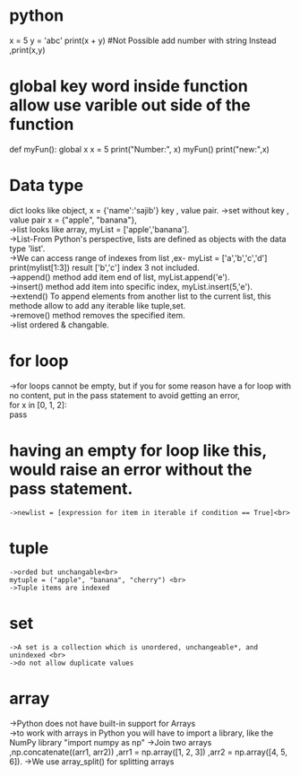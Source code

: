 # python
x = 5
y = 'abc'
print(x + y)
#Not Possible add number with string Instead ,print(x,y)

# global key word inside function allow use varible out side of the function
  def myFun():
    global x
    x = 5
    print("Number:", x)
myFun()
print("new:",x) 
# Data type
  dict looks like object, x = {'name':'sajib'} key , value pair.
   ->set without key , value pair x = {"apple", "banana"},<br>
   ->list looks like array, myList = ['apple','banana'].<br>
   ->List-From Python's perspective, lists are defined as objects with the data type 'list'.<br>
   ->We can access range of indexes from list ,ex- myList = ['a','b','c','d'] print(mylist[1:3]) result ['b','c'] index 3 not included.<br>
   ->append() method add item end of list, myList.append('e').<br>
   ->insert() method add item into specific index, myList.insert(5,'e').<br>
   ->extend() To append elements from another list to the current list, this methode allow to add any iterable like tuple,set.<br>
   ->remove() method removes the specified item.<br>
   ->list ordered & changable.
   
# for loop
  ->for loops cannot be empty, but if you for some reason have a for loop with no content, put in the pass statement to avoid getting an error,<br>
  for x in [0, 1, 2]: <br>
    pass <br>
  # having an empty for loop like this, would raise an error without the pass statement.
    ->newlist = [expression for item in iterable if condition == True]<br>
  # tuple
    ->orded but unchangable<br>
    mytuple = ("apple", "banana", "cherry") <br>
    ->Tuple items are indexed
    
  # set 
    ->A set is a collection which is unordered, unchangeable*, and unindexed <br>
    ->do not allow duplicate values
    
    
# array
  ->Python does not have built-in support for Arrays <br>
   ->to work with arrays in Python you will have to import a library, like the NumPy library "import numpy as np"
   ->Join two arrays ,np.concatenate((arr1, arr2)) ,arr1 = np.array([1, 2, 3]) ,arr2 = np.array([4, 5, 6]).
   ->We use array_split() for splitting arrays
